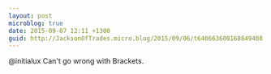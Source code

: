 ```yaml
---
layout: post
microblog: true
date: 2015-09-07 12:11 +1300
guid: http://JacksonOfTrades.micro.blog/2015/09/06/t640663600168849408.html
---
```

@initialux Can't go wrong with Brackets.

